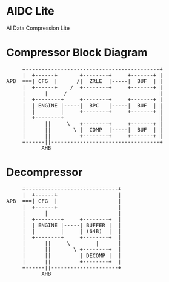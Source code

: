 # AIDC Lite

AI Data Compression Lite


# Compressor Block Diagram

<pre>
     +------------------------------------------+
     |  +------+       +--------+     +-------+ |
APB  ===| CFG  |      /|  ZRLE  |-----|  BUF  | |
     |  +------+    /  +--------+     +-------+ |
     |      |     /                             |
     |  +--------+     +--------+     +-------+ |
     |  | ENGINE |-----|  BPC   |-----|  BUF  | |
     |  |        |     +--------+     +-------+ |
     |  +--------+                              |
     |      ||     \   +--------+     +-------+ |
     |      ||       \ |  COMP  |-----|  BUF  | |
     |      ||         +--------+     +-------+ |
     +------||----------------------------------+
           AHB
</pre>


# Decompressor

<pre>
     +-----------------------------+
     |  +------+                   |
APB  ===| CFG  |                   |
     |  +------+                   |
     |      |                      |
     |  +--------+     +--------+  |
     |  | ENGINE |-----| BUFFER |  |
     |  |        |     | (64B)  |  |
     |  +--------+     +--------+  |
     |      ||     \        |      |
     |      ||       \ +--------+  |
     |      ||         | DECOMP |  |
     |      ||         +--------+  |
     +------||---------------------+
           AHB
</pre>

